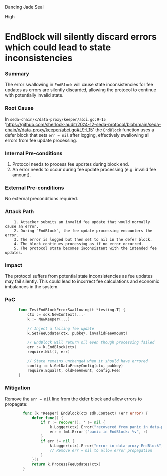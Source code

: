 Dancing Jade Seal

High

# EndBlock will silently discard errors which could lead to state inconsistencies

### Summary

The error swallowing in `EndBlock` will cause state inconsistencies for fee updates as errors are silently discarded, allowing the protocol to continue with potentially invalid state.

### Root Cause

In `seda-chain/x/data-proxy/keeper/abci.go:9-15` 'https://github.com/sherlock-audit/2024-12-seda-protocol/blob/main/seda-chain/x/data-proxy/keeper/abci.go#L9-L15' the `EndBlock` function uses a defer block that sets `err = nil` after logging, effectively swallowing all errors from fee update processing.

### Internal Pre-conditions

1. Protocol needs to process fee updates during block end.
2. An error needs to occur during fee update processing (e.g. invalid fee amount).

### External Pre-conditions

No external preconditions required.

### Attack Path

        1. Attacker submits an invalid fee update that would normally cause an error.
        2. During `EndBlock`, the fee update processing encounters the error.
        3. The error is logged but then set to nil in the defer block.
        4. The block continues processing as if no error occurred.
        5. The protocol state becomes inconsistent with the intended fee updates.


### Impact

The protocol suffers from potential state inconsistencies as fee updates may fail silently. This could lead to incorrect fee calculations and economic imbalances in the system.

### PoC

  ```go
        func TestEndBlockErrorSwallowing(t *testing.T) {
            ctx := sdk.NewContext(...)
            k := NewKeeper(...)
            
            // Inject a failing fee update
            k.SetFeeUpdate(ctx, pubkey, invalidFeeAmount)
            
            // EndBlock will return nil even though processing failed
            err := k.EndBlock(ctx)
            require.Nil(t, err)
            
            // State remains unchanged when it should have errored
            config := k.GetDataProxyConfig(ctx, pubkey)
            require.Equal(t, oldFeeAmount, config.Fee)
        }
```
       

### Mitigation

Remove the `err = nil` line from the defer block and allow errors to propagate:
```go
        func (k *Keeper) EndBlock(ctx sdk.Context) (err error) {
            defer func() {
                if r := recover(); r != nil {
                    k.Logger(ctx).Error("recovered from panic in data-proxy EndBlock", "err", r)
                    err = fmt.Errorf("panic in EndBlock: %v", r)
                }
                if err != nil {
                    k.Logger(ctx).Error("error in data-proxy EndBlock", "err", err)
                    // Remove err = nil to allow error propagation
                }
            }()
            return k.ProcessFeeUpdates(ctx)
        }
```
        